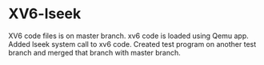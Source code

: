 # XV6-lseek
XV6 code files is on master branch.
xv6 code is loaded using Qemu app.
Added lseek system call to xv6 code.
Created test program on another test branch and merged that branch with master branch.

